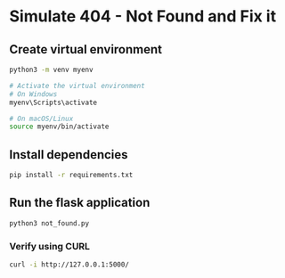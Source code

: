 # Simulate 404 - Not Found and Fix it

## Create virtual environment

```bash
python3 -m venv myenv

# Activate the virtual environment
# On Windows
myenv\Scripts\activate

# On macOS/Linux
source myenv/bin/activate
```

## Install dependencies

```bash
pip install -r requirements.txt
```

## Run the flask application

```bash
python3 not_found.py
```

### Verify using CURL

```bash
curl -i http://127.0.0.1:5000/
```
